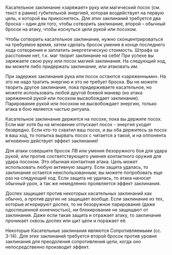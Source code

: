 Касательное заклинание «заряжает» руку или магический посох (см. текст в рамке) губительной энергией, которая воздействует на первую цель, к которой вы прикоснетесь. Для этих заклинаний требуется два броска – один для того, чтобы сотворить заклинание,
второй – обычный бросок на атаку, чтобы коснуться цели рукой или посохом.

Чтобы сотворить касательное заклинание, нужно сконцентрироваться на требуемое время, затем сделать бросок умения в конце последнего хода сотворения и заплатить энергетическую стоимость. Штрафа за расстояние нет, т.к. маг творит заклинание на себя! При успехе вы заряжаете свою руку или посох магией заклинания. На следующий ход, вы можете либо придержать заклинание, или атаковать им.

При задержке заклинания рука или посох остаются «заряженными».
На это не надо тратить энергию и это не требует броска. Вы не можете творить другое заклинание, пока придерживаете касательное, но можете использовать любой другой боевой маневр (но атака заряженной рукой или посохом высвобождает заклинание).
Парирование рукой или посохом не высвобождает энергию, только атака в бою является частью ритуала.

Касательное заклинание держится на посохе, пока вы держите посох. Если маг хотя бы на мгновение отпускает посох - энергия уходит безвредно. Если кто-то схватил ваш посох, и вы оба держитесь за посох в ваш ход, то попытка вырвать посох с читается а такой, и на
оппонента мгновенно действует эффект заклинания!

Для атаки совершите бросок ЛВ или умения безоружного боя для удара рукой, или против соответствующего умения контактного оружия для удара посохом. Это обычная контактная
атака. Цель может использовать любую активную защиту. Если защита удалась, то заклинание остается неиспользованным; вы можете попробовать еще раз на следующий ход. Если защита не удалась, то атака наносит обычный урон, а так же немедленно проявляется эффект заклинания.

Доспех защищает против некоторых касательных заклинаний как обычно, а против других не защищает вообще. Если заклинание из тех, которые игнорируют доспех, то ни безоружное парирование (даже одоспешенной конечностью), ни блокирование не
защищают от заклинания. Даже если такая защита и отражает атаку, то заклинание проникает сквозь доспех или щит цели и поражает её.

Некоторые Касательные заклинания являются Сопротивляемыми
(сс. 3-14). Для этих заклинаний требуется второй бросок против уровня заклинания для преодоления сопротивления цели, когда оно непосредственно производит эффект.

